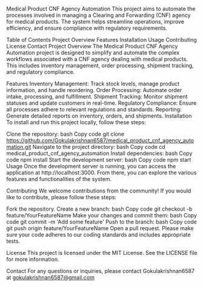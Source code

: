 Medical Product CNF Agency Automation
This project aims to automate the processes involved in managing a Clearing and Forwarding (CNF) agency for medical products. The system helps streamline operations, improve efficiency, and ensure compliance with regulatory requirements.

Table of Contents
Project Overview
Features
Installation
Usage
Contributing
License
Contact
Project Overview
The Medical Product CNF Agency Automation project is designed to simplify and automate the complex workflows associated with a CNF agency dealing with medical products. This includes inventory management, order processing, shipment tracking, and regulatory compliance.

Features
Inventory Management: Track stock levels, manage product information, and handle reordering.
Order Processing: Automate order intake, processing, and fulfillment.
Shipment Tracking: Monitor shipment statuses and update customers in real-time.
Regulatory Compliance: Ensure all processes adhere to relevant regulations and standards.
Reporting: Generate detailed reports on inventory, orders, and shipments.
Installation
To install and run this project locally, follow these steps:

Clone the repository:
bash
Copy code
git clone https://github.com/Gokulakrishnan6587/medical_product_cnf_agency_automation.git
Navigate to the project directory:
bash
Copy code
cd medical_product_cnf_agency_automation
Install dependencies:
bash
Copy code
npm install
Start the development server:
bash
Copy code
npm start
Usage
Once the development server is running, you can access the application at http://localhost:3000. From there, you can explore the various features and functionalities of the system.

Contributing
We welcome contributions from the community! If you would like to contribute, please follow these steps:

Fork the repository.
Create a new branch:
bash
Copy code
git checkout -b feature/YourFeatureName
Make your changes and commit them:
bash
Copy code
git commit -m 'Add some feature'
Push to the branch:
bash
Copy code
git push origin feature/YourFeatureName
Open a pull request.
Please make sure your code adheres to our coding standards and includes appropriate tests.

License
This project is licensed under the MIT License. See the LICENSE file for more information.

Contact
For any questions or inquiries, please contact Gokulakrishnan6587 at gokulakrishnan6587@gmail.com

